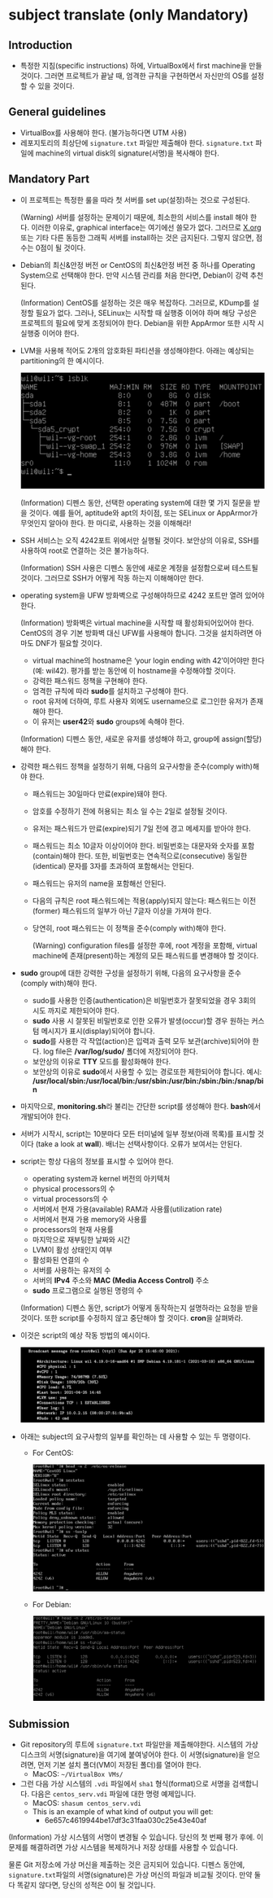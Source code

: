 # subject translate (only Mandatory)

## Introduction

- 특정한 지침(specific instructions) 하에, VirtualBox에서 first machine을 만들 것이다. 그러면 프로젝트가 끝날 때, 엄격한 규칙을 구현하면서 자신만의 OS를 설정할 수 있을 것이다.

## General guidelines

- VirtualBox를 사용해야 한다. (불가능하다면 UTM 사용)
- 레포지토리의 최상단에 `signature.txt` 파일만 제출해야 한다. `signature.txt` 파일에 machine의 virtual disk의 signature(서명)을 복사해야 한다.

## Mandatory Part

- 이 프로젝트는 특정한 룰을 따라 첫 서버를 set up(설정)하는 것으로 구성된다.
    
    (Warning) 서버를 설정하는 문제이기 때문에, 최소한의 서비스를 install 해야 한다. 이러한 이유로, graphical interface는 여기에선 쓸모가 없다. 그러므로 [X.org](http://X.org) 또는 기타 다른 동등한 그래픽 서버를 install하는 것은 금지된다. 그렇지 않으면, 점수는 0점이 될 것이다.
    
- Debian의 최신&안정 버전 or CentOS의 최신&안정 버전 중 하나를 Operating System으로 선택해야 한다. 만약 시스템 관리를 처음 한다면, Debian이 강력 추천된다.
    
    (Information) CentOS를 설정하는 것은 매우 복잡하다. 그러므로, KDump를 설정할 필요가 없다. 그러나, SELinux는 시작할 때 실행중 이어야 하며 해당 구성은 프로젝트의 필요에 맞게 조정되어야 한다. Debian을 위한 AppArmor 또한 시작 시 실행중 이어야 한다.
    
- LVM을 사용해 적어도 2개의 암호화된 파티션을 생성해야한다. 아래는 예상되는 partitioning의 한 예시이다.
    
    ![Untitled](subject%20translate%20(only%20Mandatory)%200f56c2f3bf8841e0a386263b1aee32ce/Untitled.png)
    
    (Information) 디펜스 동안, 선택한 operating system에 대한 몇 가지 질문을 받을 것이다. 예를 들어, aptitude와 apt의 차이점, 또는 SELinux or AppArmor가 무엇인지 알아야 한다. 한 마디로, 사용하는 것을 이해해라!
    
- SSH 서비스는 오직 4242포트 위에서만 실행될 것이다. 보안상의 이유로, SSH를 사용하여 root로 연결하는 것은 불가능하다.
    
    (Information) SSH 사용은 디펜스 동안에 새로운 계정을 설정함으로써 테스트될 것이다. 그러므로 SSH가 어떻게 작동 하는지 이해해야만 한다.
    
- operating system을 UFW 방화벽으로 구성해야하므로 4242 포트만 열려 있어야 한다.
    
    (Information) 방화벽은 virtual machine을 시작할 때 활성화되어있어야 한다. CentOS의 경우 기본 방화벽 대신 UFW를 사용해야 합니다. 그것을 설치하려면 아마도 DNF가 필요할 것이다.
    
    - virtual machine의 hostname은 ‘your login ending with 42’이어야만 한다 (예: wil42). 평가를 받는 동안에 이 hostname을 수정해야할 것이다.
    - 강력한 패스워드 정책을 구현해야 한다.
    - 엄격한 규칙에 따라 **sudo**를 설치하고 구성해야 한다.
    - root 유저에 더하여, 루트 사용자 외에도 username으로 로그인한 유저가 존재해야 한다.
    - 이 유저는 **user42**와 **sudo** groups에 속해야 한다.
    
    (Information) 디펜스 동안, 새로운 유저를 생성해야 하고, group에 assign(할당)해야 한다.
    
- 강력한 패스워드 정책을 설정하기 위해, 다음의 요구사항을 준수(comply with)해야 한다.
    - 패스워드는 30일마다 만료(expire)돼야 한다.
    - 암호를 수정하기 전에 허용되는 최소 일 수는 2일로 설정될 것이다.
    - 유저는 패스워드가 만료(expire)되기 7일 전에 경고 메세지를 받아야 한다.
    - 패스워드는 최소 10글자 이상이어야 한다. 비밀번호는 대문자와 숫자를 포함(contain)해야 한다. 또한, 비밀번호는 연속적으로(consecutive) 동일한(identical) 문자를 3자를 초과하여 포함해서는 안된다.
    - 패스워드는 유저의 name을 포함해선 안된다.
    - 다음의 규칙은 root 패스워드에는 적용(apply)되지 않는다: 패스워드는 이전(former) 패스워드의 일부가 아닌 7글자 이상을 가져야 한다.
    - 당연히, root 패스워드는 이 정책을 준수(comply with)해야 한다.
        
        (Warning) configuration files를 설정한 후에, root 계정을 포함해, virtual machine에 존재(present)하는 계정의 모든 패스워드를 변경해야 할 것이다.
        
- **sudo** group에 대한 강력한 구성을 설정하기 위해, 다음의 요구사항을 준수(comply with)해야 한다.
    - sudo를 사용한 인증(authentication)은 비밀번호가 잘못되었을 경우 3회의 시도 까지로 제한되어야 한다.
    - **sudo** 사용 시 잘못된 비밀번호로 인한 오류가 발생(occur)할 경우 원하는 커스텀 메시지가 표시(display)되어야 합니다.
    - **sudo**를 사용한 각 작업(action)은 입력과 출력 모두 보관(archive)되어야 한다. log file은 **/var/log/sudo/** 폴더에 저장되어야 한다.
    - 보안상의 이유로 **TTY** 모드를 활성화해야 한다.
    - 보안상의 이유로 **sudo**에서 사용할 수 있는 경로또한 제한되어야 합니다.
    예시: **/usr/local/sbin:/usr/local/bin:/usr/sbin:/usr/bin:/sbin:/bin:/snap/bin**
- 마지막으로, **monitoring.sh**라 불리는 간단한 script를 생성해야 한다. **bash**에서 개발되어야 한다.
- 서버가 시작시, script는 10분마다 모든 터미널에 일부 정보(아래 목록)를 표시할 것이다 (take a look at **wall**). 배너는 선택사항이다. 오류가 보여서는 안된다.
- script는 항상 다음의 정보를 표시할 수 있어야 한다.
    - operating system과 kernel 버전의 아키텍처
    - physical processors의 수
    - virtual processors의 수
    - 서버에서 현재 가용(available) RAM과 사용률(utilization rate)
    - 서버에서 현재 가용 memory와 사용률
    - processors의 현재 사용률
    - 마지막으로 재부팅한 날짜와 시간
    - LVM이 활성 상태인지 여부
    - 활성화된 연결의 수
    - 서버를 사용하는 유저의 수
    - 서버의 **IPv4** 주소와 **MAC (Media Access Control)** 주소
    - **sudo** 프로그램으로 실행된 명령의 수
    
    (Information) 디펜스 동안, script가 어떻게 동작하는지 설명하라는 요청을 받을 것이다. 또한 script를 수정하지 않고 중단해야 할 것이다. **cron**을 살펴봐라.
    
- 이것은 script의 예상 작동 방법의 예시이다.
    
    ![Untitled](subject%20translate%20(only%20Mandatory)%200f56c2f3bf8841e0a386263b1aee32ce/Untitled%201.png)
    
- 아래는 subject의 요구사항의 일부를 확인하는 데 사용할 수 있는 두 명령이다.
    - For CentOS:
        
        ![Untitled](subject%20translate%20(only%20Mandatory)%200f56c2f3bf8841e0a386263b1aee32ce/Untitled%202.png)
        
    - For Debian:
        
        ![Untitled](subject%20translate%20(only%20Mandatory)%200f56c2f3bf8841e0a386263b1aee32ce/Untitled%203.png)
        

## Submission

- Git repository의 루트에 `signature.txt` 파일만을 제출해야한다. 시스템의 가상 디스크의 서명(signature)을 여기에 붙여넣어야 한다. 이 서명(signature)을 얻으려면, 먼저 기본 설치 폴더(VM이 저장된 폴더)를 열어야 한다.
    - MacOS: `~/VirtualBox VMs/`
- 그런 다음 가상 시스템의 `.vdi` 파일에서 `sha1` 형식(format)으로 서명을 검색합니다. 다음은 `centos_serv.vdi` 파일에 대한 명령 예제입니다.
    - MacOS: `shasum centos_serv.vdi`
    - This is an example of what kind of output you will get:
        - 6e657c4619944be17df3c31faa030c25e43e40af

(Information) 가상 시스템의 서명이 변경될 수 있습니다. 당신의 첫 번째 평가 후에. 이 문제를 해결하려면 가상 시스템을 복제하거나 저장 상태를 사용할 수 있습니다.

물론 Git 저장소에 가상 머신을 제출하는 것은 금지되어 있습니다. 디펜스 동안에, `signature.txt`파일의 서명(signature)은 가상 머신의 파일과 비교될 것이다. 만약 둘 다 똑같지 않다면, 당신의 성적은 0이 될 것입니다.